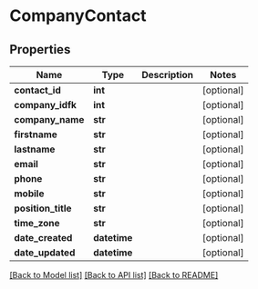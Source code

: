 # CompanyContact

## Properties
Name | Type | Description | Notes
------------ | ------------- | ------------- | -------------
**contact_id** | **int** |  | [optional] 
**company_idfk** | **int** |  | [optional] 
**company_name** | **str** |  | [optional] 
**firstname** | **str** |  | [optional] 
**lastname** | **str** |  | [optional] 
**email** | **str** |  | [optional] 
**phone** | **str** |  | [optional] 
**mobile** | **str** |  | [optional] 
**position_title** | **str** |  | [optional] 
**time_zone** | **str** |  | [optional] 
**date_created** | **datetime** |  | [optional] 
**date_updated** | **datetime** |  | [optional] 

[[Back to Model list]](../README.md#documentation-for-models) [[Back to API list]](../README.md#documentation-for-api-endpoints) [[Back to README]](../README.md)


